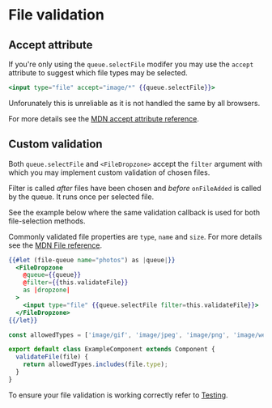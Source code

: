 # File validation

## Accept attribute

If you're only using the `queue.selectFile` modifer you may use the `accept` attribute to suggest which file types may be selected.

```hbs
<input type="file" accept="image/*" {{queue.selectFile}}>
```

Unforunately this is unreliable as it is not handled the same by all browsers.

For more details see the [MDN accept attribute reference](https://developer.mozilla.org/en-US/docs/Web/HTML/Attributes/accept).

## Custom validation

Both `queue.selectFile` and `<FileDropzone>` accept the `filter` argument with which you may implement custom validation of chosen files.

Filter is called *after* files have been chosen and *before* `onFileAdded` is called by the queue. It runs once per selected file.

See the example below where the same validation callback is used for both file-selection methods.

Commonly validated file properties are `type`, `name` and `size`. For more details see the [MDN File reference](https://developer.mozilla.org/en-US/docs/Web/API/File).

```hbs
{{#let (file-queue name="photos") as |queue|}}
  <FileDropzone
    @queue={{queue}}
    @filter={{this.validateFile}}
    as |dropzone|
  >
    <input type="file" {{queue.selectFile filter=this.validateFile}}>
  </FileDropzone>
{{/let}}
```

```js
const allowedTypes = ['image/gif', 'image/jpeg', 'image/png', 'image/webp'];

export default class ExampleComponent extends Component {
  validateFile(file) {
    return allowedTypes.includes(file.type);
  }
}
```

To ensure your file validation is working correctly refer to [Testing](testing.md).
